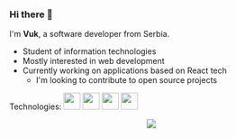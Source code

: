 ### Hi there 👋

I'm **Vuk**, a software developer from Serbia.

- Student of information technologies
- Mostly interested in web development
- Currently working on applications based on React tech
  - I'm looking to contribute to open source projects

Technologies:
<img width='30px' src="https://cdn.jsdelivr.net/gh/devicons/devicon/icons/javascript/javascript-original.svg" /> <img width='30px' src="https://cdn.jsdelivr.net/gh/devicons/devicon/icons/react/react-original-wordmark.svg" /> <img width='30px' src="https://cdn.jsdelivr.net/gh/devicons/devicon/icons/sass/sass-original.svg" /> <img width='30px' src="https://cdn.jsdelivr.net/gh/devicons/devicon/icons/nodejs/nodejs-original-wordmark.svg" />

<p align='center'> <img  src='https://github-readme-stats.vercel.app/api?username=vmrjnvc&hide=prs,issues,contribs&show_icons=tru&border_radius=10%&theme=prussian'/>
